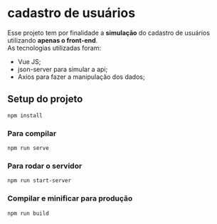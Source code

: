 # cadastro de usuários

Esse projeto tem por finalidade a **simulação** do cadastro de usuários utilizando **apenas o front-end**.
<br />As tecnologias utilizadas foram:
 
 - Vue JS;
 - json-server para simular a api;
 - Axios para fazer a manipulação dos dados;

## Setup do projeto
```
npm install
```

### Para compilar
```
npm run serve
```

### Para rodar o servidor
```
npm run start-server
```

### Compilar e minificar para produção
```
npm run build
```
